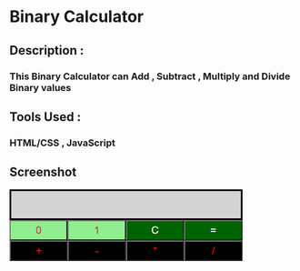 # Binary Calculator

## Description :

### This Binary Calculator can Add , Subtract , Multiply and Divide Binary values

## Tools Used :

### HTML/CSS , JavaScript

## Screenshot
<img src = "images/ss.png">
